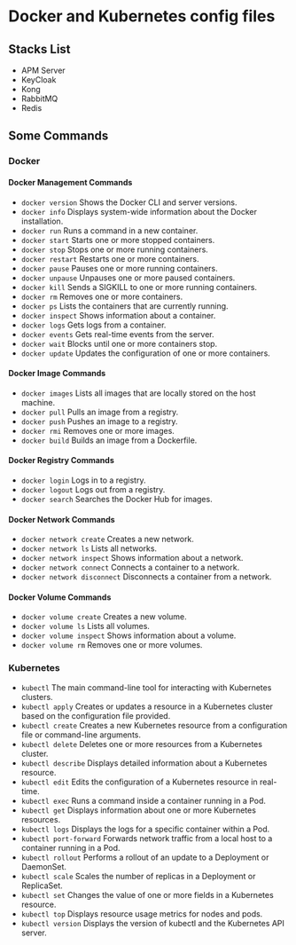 # Docker and Kubernetes config files

## Stacks List

- APM Server
- KeyCloak
- Kong
- RabbitMQ
- Redis

## Some Commands

### Docker

#### Docker Management Commands

- `docker version` Shows the Docker CLI and server versions.
- `docker info` Displays system-wide information about the Docker installation.
- `docker run` Runs a command in a new container.
- `docker start` Starts one or more stopped containers.
- `docker stop` Stops one or more running containers.
- `docker restart` Restarts one or more containers.
- `docker pause` Pauses one or more running containers.
- `docker unpause` Unpauses one or more paused containers.
- `docker kill` Sends a SIGKILL to one or more running containers.
- `docker rm` Removes one or more containers.
- `docker ps` Lists the containers that are currently running.
- `docker inspect` Shows information about a container.
- `docker logs` Gets logs from a container.
- `docker events` Gets real-time events from the server.
- `docker wait` Blocks until one or more containers stop.
- `docker update` Updates the configuration of one or more containers.

#### Docker Image Commands

- `docker images` Lists all images that are locally stored on the host machine.
- `docker pull` Pulls an image from a registry.
- `docker push` Pushes an image to a registry.
- `docker rmi` Removes one or more images.
- `docker build` Builds an image from a Dockerfile.

#### Docker Registry Commands

- `docker login` Logs in to a registry.
- `docker logout` Logs out from a registry.
- `docker search` Searches the Docker Hub for images.

#### Docker Network Commands

- `docker network create` Creates a new network.
- `docker network ls` Lists all networks.
- `docker network inspect` Shows information about a network.
- `docker network connect` Connects a container to a network.
- `docker network disconnect` Disconnects a container from a network.

#### Docker Volume Commands

- `docker volume create` Creates a new volume.
- `docker volume ls` Lists all volumes.
- `docker volume inspect` Shows information about a volume.
- `docker volume rm` Removes one or more volumes.

### Kubernetes

- `kubectl` The main command-line tool for interacting with Kubernetes clusters.
- `kubectl apply` Creates or updates a resource in a Kubernetes cluster based on the configuration file provided.
- `kubectl create` Creates a new Kubernetes resource from a configuration file or command-line arguments.
- `kubectl delete` Deletes one or more resources from a Kubernetes cluster.
- `kubectl describe` Displays detailed information about a Kubernetes resource.
- `kubectl edit` Edits the configuration of a Kubernetes resource in real-time.
- `kubectl exec` Runs a command inside a container running in a Pod.
- `kubectl get` Displays information about one or more Kubernetes resources.
- `kubectl logs` Displays the logs for a specific container within a Pod.
- `kubectl port-forward` Forwards network traffic from a local host to a container running in a Pod.
- `kubectl rollout` Performs a rollout of an update to a Deployment or DaemonSet.
- `kubectl scale` Scales the number of replicas in a Deployment or ReplicaSet.
- `kubectl set` Changes the value of one or more fields in a Kubernetes resource.
- `kubectl top` Displays resource usage metrics for nodes and pods.
- `kubectl version` Displays the version of kubectl and the Kubernetes API server.
